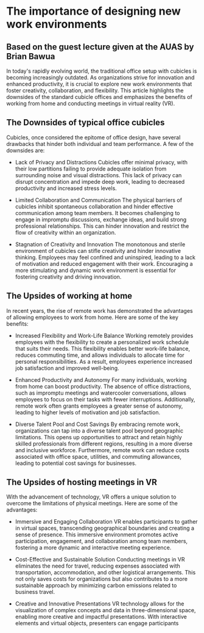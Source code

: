 # The importance of designing new work environments
## Based on the guest lecture given at the AUAS by Brian Bawua


In today's rapidly evolving world, the traditional office setup with cubicles is becoming increasingly outdated. As organizations strive for innovation and enhanced productivity, it is crucial to explore new work environments that foster creativity, collaboration, and flexibility. This article highlights the downsides of the standard cubicle offices and emphasizes the benefits of working from home and conducting meetings in virtual reality (VR).

## The Downsides of typical office cubicles
Cubicles, once considered the epitome of office design, have several drawbacks that hinder both individual and team performance. A few of the downsides are:

- Lack of Privacy and Distractions
Cubicles offer minimal privacy, with their low partitions failing to provide adequate isolation from surrounding noise and visual distractions. This lack of privacy can disrupt concentration and impede deep work, leading to decreased productivity and increased stress levels.

- Limited Collaboration and Communication
The physical barriers of cubicles inhibit spontaneous collaboration and hinder effective communication among team members. It becomes challenging to engage in impromptu discussions, exchange ideas, and build strong professional relationships. This can hinder innovation and restrict the flow of creativity within an organization.

- Stagnation of Creativity and Innovation
The monotonous and sterile environment of cubicles can stifle creativity and hinder innovative thinking. Employees may feel confined and uninspired, leading to a lack of motivation and reduced engagement with their work. Encouraging a more stimulating and dynamic work environment is essential for fostering creativity and driving innovation.

## The Upsides of working at home
In recent years, the rise of remote work has demonstrated the advantages of allowing employees to work from home. Here are some of the key benefits:

-  Increased Flexibility and Work-Life Balance
Working remotely provides employees with the flexibility to create a personalized work schedule that suits their needs. This flexibility enables better work-life balance, reduces commuting time, and allows individuals to allocate time for personal responsibilities. As a result, employees experience increased job satisfaction and improved well-being.

- Enhanced Productivity and Autonomy
For many individuals, working from home can boost productivity. The absence of office distractions, such as impromptu meetings and watercooler conversations, allows employees to focus on their tasks with fewer interruptions. Additionally, remote work often grants employees a greater sense of autonomy, leading to higher levels of motivation and job satisfaction.

- Diverse Talent Pool and Cost Savings
By embracing remote work, organizations can tap into a diverse talent pool beyond geographic limitations. This opens up opportunities to attract and retain highly skilled professionals from different regions, resulting in a more diverse and inclusive workforce. Furthermore, remote work can reduce costs associated with office space, utilities, and commuting allowances, leading to potential cost savings for businesses.

## The Upsides of hosting meetings in VR
With the advancement of technology, VR offers a unique solution to overcome the limitations of physical meetings. Here are some of the advantages:

- Immersive and Engaging Collaboration
VR enables participants to gather in virtual spaces, transcending geographical boundaries and creating a sense of presence. This immersive environment promotes active participation, engagement, and collaboration among team members, fostering a more dynamic and interactive meeting experience.

- Cost-Effective and Sustainable Solution
Conducting meetings in VR eliminates the need for travel, reducing expenses associated with transportation, accommodation, and other logistical arrangements. This not only saves costs for organizations but also contributes to a more sustainable approach by minimizing carbon emissions related to business travel.

- Creative and Innovative Presentations
VR technology allows for the visualization of complex concepts and data in three-dimensional space, enabling more creative and impactful presentations. With interactive elements and virtual objects, presenters can engage participants
